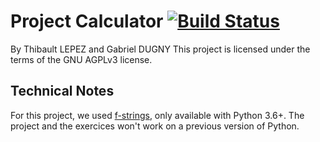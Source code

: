 Project Calculator [![Build Status](https://travis-ci.com/SoFolichon/ProjectCalculator.svg?token=p5pFoFaqAiLRDSEHnrdp&branch=master)](https://travis-ci.com/SoFolichon/ProjectCalculator)
==================
By Thibault LEPEZ and Gabriel DUGNY
This project is licensed under the terms of the GNU AGPLv3 license.

Technical Notes
---
For this project, we used [f-strings](https://www.python.org/dev/peps/pep-0498/), only available with Python 3.6+.
The project and the exercices won't work on a previous version of Python.
